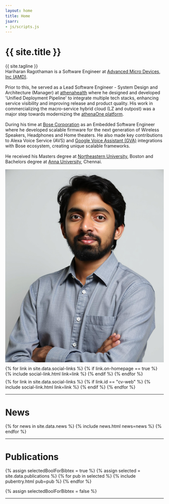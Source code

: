 ```yaml
---
layout: home
title: Home
jsarr:
- js/scripts.js
---
```


<div id ="intro-wrapper" class="l-page">
	<div id="intro-title-wrapper" class="intro-left">
		<h1 id="intro-title">{{ site.title }}</h1>
		<div id="intro-subtitle">
			{{ site.tagline }} 
		</div>
	</div>
	<div class="intro-left">
	<div class="intro-left">
		Hariharan Ragothaman is a Software Engineer at <a href="https://www.amd.com/en.html">Advanced Micro Devices, Inc (AMD)</a>.
	</div>
	<div style="height: 1rem"></div>
	<div>
       Prior to this, he served as a Lead Software Engineer - System Design and Architecture (Manager) at <a href="https://www.athenahealth.com/">athenahealth</a>  where he designed and developed 'Unified Deployment Pipeline' to integrate multiple tech stacks, enhancing service visibility and improving release and product quality. His work in commercializing the macro-service hybrid cloud (LZ and outpost) was a major step towards modernizing the <a href="https://www.athenahealth.com/solutions/athenaone">athenaOne platform</a>.
	</div>
	<div style="height: 1rem"></div>
	<div class="intro-left">
        During his time at <a href="https://www.bose.com/explore/music-at-home">Bose Corporation</a> as an Embedded Software Engineer where he developed scalable firmware for the next generation of Wireless Speakers, Headphones and Home theaters. He also made key contributions to Alexa Voice Service (AVS) and <a href="https://www.bose.com/stories/google-assistant?srsltid=AfmBOoqrzgh8KID8ZA9PqasC4i9jzrE8v_SEJRtAMgn3PVhhGwh3qUE5">Google Voice Assistant (GVA)</a> integrations with Bose ecosystem, creating unique scalable frameworks.
	</div>
	<div style="height: 1rem"></div>
	<div class="intro-left">
        He received his Masters degree at <a href="https://www.northeastern.edu/">Northeastern University</a>, Boston and Bachelors degree at <a href="https://www.annauniv.edu/">Anna University</a>, Chennai.
	</div>
	<div style="height: 1rem"></div>
</div>

<div class="intro-right">
	<img id="intro-image" class="intro-right" src="/images/profile.jpeg">
	<div style="height: 0.5rem"></div>
	<div id="intro-image-links" class="intro-right">
		{% for link in site.data.social-links %}
			{% if link.on-homepage == true %}
				{% include social-link.html link=link %}
			{% endif %}
		{% endfor %}
	</div>
	<div style="height: 0.5rem"></div>
	<div id="intro-cv-wrapper" class="intro-right">
		{% for link in site.data.social-links %}
			{% if link.id == "cv-web" %}
				{% include social-link.html link=link %}
			{% endif %}
		{% endfor %}
	</div>
	</div>
</div>




<hr class="l-page">

# News
{% for news in site.data.news %}
{% include news.html news=news %}
{% endfor %}


<hr class="l-page">

# Publications

{% assign selectedBoolForBibtex = true %}
{% assign selected = site.data.publications %}
{% for pub in selected %}
{% include pubentry.html pub=pub %}
{% endfor %}


<!-- ### All Publications -->

{% assign selectedBoolForBibtex = false %}

<hr class="l-page">
